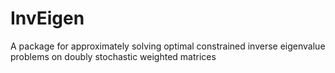# InvEigen
A package for approximately solving optimal constrained inverse eigenvalue problems on doubly stochastic weighted matrices
